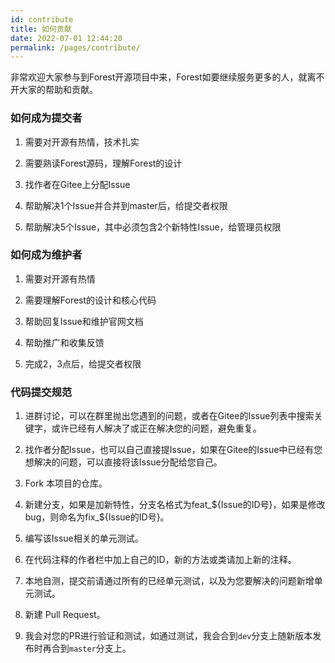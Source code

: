 ```yaml
---
id: contribute
title: 如何贡献
date: 2022-07-01 12:44:20
permalink: /pages/contribute/
---
```


非常欢迎大家参与到Forest开源项目中来，Forest如要继续服务更多的人，就离不开大家的帮助和贡献。

### 如何成为提交者

1. 需要对开源有热情，技术扎实

2. 需要熟读Forest源码，理解Forest的设计

3. 找作者在Gitee上分配Issue

4. 帮助解决1个Issue并合并到master后，给提交者权限

5. 帮助解决5个Issue，其中必须包含2个新特性Issue，给管理员权限

### 如何成为维护者

1. 需要对开源有热情

2. 需要理解Forest的设计和核心代码

3. 帮助回复Issue和维护官网文档

4. 帮助推广和收集反馈

5. 完成2，3点后，给提交者权限


### 代码提交规范

1. 进群讨论，可以在群里抛出您遇到的问题，或者在Gitee的Issue列表中搜索关键字，或许已经有人解决了或正在解决您的问题，避免重复。

2. 找作者分配Issue，也可以自己直接提Issue，如果在Gitee的Issue中已经有您想解决的问题，可以直接将该Issue分配给您自己。

3. Fork 本项目的仓库。

4. 新建分支，如果是加新特性，分支名格式为feat_${Issue的ID号}，如果是修改bug，则命名为fix_${Issue的ID号}。

5. 编写该Issue相关的单元测试。

6. 在代码注释的作者栏中加上自己的ID，新的方法或类请加上新的注释。

7. 本地自测，提交前请通过所有的已经单元测试，以及为您要解决的问题新增单元测试。

8. 新建 Pull Request。

9. 我会对您的PR进行验证和测试，如通过测试，我会合到`dev`分支上随新版本发布时再合到`master`分支上。
